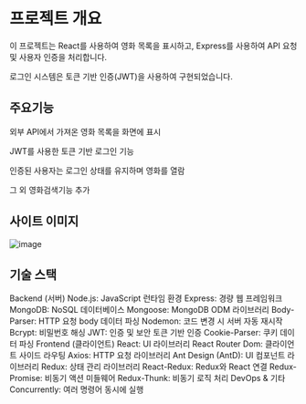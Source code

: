 # 프로젝트 개요
이 프로젝트는 React를 사용하여 영화 목록을 표시하고, Express를 사용하여 API 요청 및 사용자 인증을 처리합니다.

로그인 시스템은 토큰 기반 인증(JWT)을 사용하여 구현되었습니다.

## 주요기능
외부 API에서 가져온 영화 목록을 화면에 표시


JWT를 사용한 토큰 기반 로그인 기능


인증된 사용자는 로그인 상태를 유지하며 영화를 열람


그 외 영화검색기능 추가


## 사이트 이미지

![image](https://github.com/user-attachments/assets/963a62df-24ea-40e5-be9e-800348d4e07f)


## 기술 스택
Backend (서버)
Node.js: JavaScript 런타임 환경
Express: 경량 웹 프레임워크
MongoDB: NoSQL 데이터베이스
Mongoose: MongoDB ODM 라이브러리
Body-Parser: HTTP 요청 body 데이터 파싱
Nodemon: 코드 변경 시 서버 자동 재시작
Bcrypt: 비밀번호 해싱
JWT: 인증 및 보안 토큰 기반 인증
Cookie-Parser: 쿠키 데이터 파싱
Frontend (클라이언트)
React: UI 라이브러리
React Router Dom: 클라이언트 사이드 라우팅
Axios: HTTP 요청 라이브러리
Ant Design (AntD): UI 컴포넌트 라이브러리
Redux: 상태 관리 라이브러리
React-Redux: Redux와 React 연결
Redux-Promise: 비동기 액션 미들웨어
Redux-Thunk: 비동기 로직 처리
DevOps & 기타
Concurrently: 여러 명령어 동시에 실행




